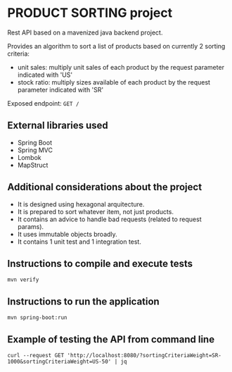 # __PRODUCT SORTING__  project

Rest API based on a mavenized java backend project.

Provides an algorithm to sort a list of products based on currently 2 sorting criteria:
- unit sales: multiply unit sales of each product by the request parameter indicated with 'US'
- stock ratio: multiply sizes available of each product by the request parameter indicated with 'SR'

Exposed endpoint: `GET /`

## External libraries used
- Spring Boot
- Spring MVC
- Lombok
- MapStruct

## Additional considerations about the project
- It is designed using hexagonal arquitecture.
- It is prepared to sort whatever item, not just products.
- It contains an advice to handle bad requests (related to request params).
- It uses immutable objects broadly.
- It contains 1 unit test and 1 integration test.

## Instructions to compile and execute tests
```
mvn verify
```

## Instructions to run the application
```
mvn spring-boot:run
```

## Example of testing the API from command line
```
curl --request GET 'http://localhost:8080/?sortingCriteriaWeight=SR-1000&sortingCriteriaWeight=US-50' | jq
```
